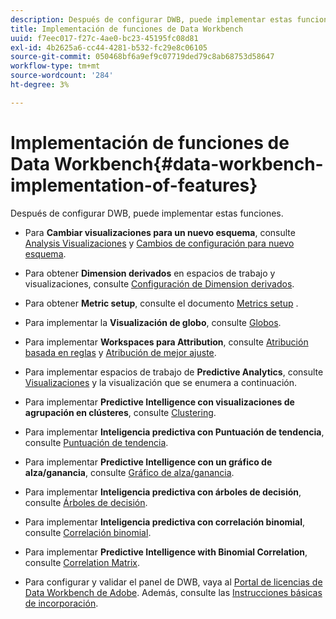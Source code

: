 ```yaml
---
description: Después de configurar DWB, puede implementar estas funciones.
title: Implementación de funciones de Data Workbench
uuid: f7eec017-f27c-4ae0-bc23-45195fc08d81
exl-id: 4b2625a6-cc44-4281-b532-fc29e8c06105
source-git-commit: 050468bf6a9ef9c07719ded79c8ab68753d58647
workflow-type: tm+mt
source-wordcount: '284'
ht-degree: 3%

---
```


# Implementación de funciones de Data Workbench{#data-workbench-implementation-of-features}

Después de configurar DWB, puede implementar estas funciones.

* Para **Cambiar visualizaciones para un nuevo esquema**, consulte [Analysis Visualizaciones](https://experienceleague.adobe.com/docs/data-workbench/using/client/analysis-visualizations/c-analysis-vis.html) y [Cambios de configuración para nuevo esquema](../../../home/dwb-implement-overview/dwb-implement-deliver/dwb-implement-config-new-schema.md#concept-9aced98e988b48ebbf9e6607c182d0de).

* Para obtener **Dimension derivados** en espacios de trabajo y visualizaciones, consulte [Configuración de Dimension derivados](../../../home/dwb-implement-overview/dwb-implement-deliver/dwb-implement-derived-dims.md#concept-19a5c554ac3e4bc9b86b9aaca5f8cad6).

* Para obtener **Metric setup**, consulte el documento [Metrics setup](../../../home/dwb-implement-overview/dwb-implement-configure/dwb-implement-metric-setup.md#concept-f568a931db5b4b62b7b1e7827c7f7bf6) .

* Para implementar la **Visualización de globo**, consulte [Globos](https://experienceleague.adobe.com/docs/data-workbench/using/client/analysis-visualizations/globes/c-globes.html).

* Para implementar **Workspaces para Attribution**, consulte [Atribución basada en reglas](https://experienceleague.adobe.com/docs/data-workbench/using/client/attribution-reports/c-rules-attrib.html?lang=en) y [Atribución de mejor ajuste](https://experienceleague.adobe.com/docs/data-workbench/using/client/attribution-reports/c-attrib-algorithmic.html?lang=en).

* Para implementar espacios de trabajo de **Predictive Analytics**, consulte [Visualizaciones](https://experienceleague.adobe.com/docs/data-workbench/using/client/visualizations/c-vis.html) y la visualización que se enumera a continuación.

* Para implementar **Predictive Intelligence con visualizaciones de agrupación en clústeres**, consulte [Clustering](https://experienceleague.adobe.com/docs/data-workbench/using/client/analysis-visualizations/visitor-cluster/c-visitor-cluster.html?lang=en).

* Para implementar **Inteligencia predictiva con Puntuación de tendencia**, consulte [Puntuación de tendencia](https://experienceleague.adobe.com/docs/data-workbench/using/client/analysis-visualizations/visitor-propensity/c-visitor-propensity.html).

* Para implementar **Predictive Intelligence con un gráfico de alza/ganancia**, consulte [Gráfico de alza/ganancia](https://experienceleague.adobe.com/docs/data-workbench/using/client/analysis-visualizations/visitor-propensity/c-propensity-gain-lift-chart.html).

* Para implementar **Inteligencia predictiva con árboles de decisión**, consulte [Árboles de decisión](https://experienceleague.adobe.com/docs/data-workbench/using/client/analysis-visualizations/decision-trees/c-decision-trees.html).

* Para implementar **Inteligencia predictiva con correlación binomial**, consulte [Correlación binomial](https://experienceleague.adobe.com/docs/data-workbench/using/client/analysis-visualizations/correlation-analysis/c-correlation-analysis.html).

* Para implementar **Predictive Intelligence with Binomial Correlation**, consulte [Correlation Matrix](https://experienceleague.adobe.com/docs/data-workbench/using/client/analysis-visualizations/correlation-analysis/c-correlation-analysis.html).

* Para configurar y validar el panel de DWB, vaya al [Portal de licencias de Data Workbench de Adobe](https://license.visualsciences.com/License/#documentation). Además, consulte las [Instrucciones básicas de incorporación](../../../home/dwb-implement-overview/dwb-implement-provision/dwb-implement-onboarding.md#concept-e93aba41b26a410f959c5ca7f8e33355).
